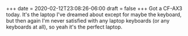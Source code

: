 +++
date = 2020-02-12T23:08:26-06:00
draft = false
+++
Got a CF-AX3 today. It's the laptop I've dreamed about except for maybe the keyboard, but then again I'm never satisfied with any laptop keyboards (or any keyboards at all), so yeah it's the perfect laptop.